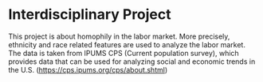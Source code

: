 # Interdisciplinary Project

This project is about homophily in the labor market. More precisely, ethnicity and race related features are used to analyze the labor market. The data is taken from IPUMS CPS (Current population survey), which provides data that can be used for analyzing social and economic trends in the U.S. (https://cps.ipums.org/cps/about.shtml)
